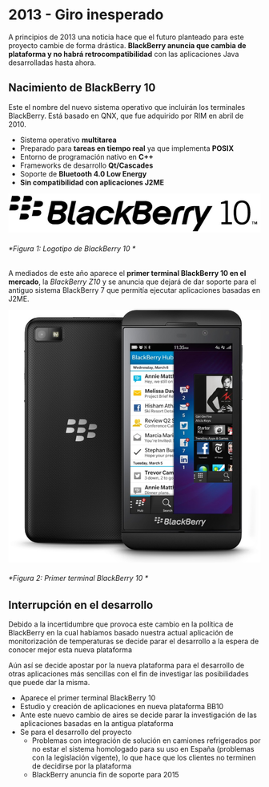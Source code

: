 # 2013 - Giro inesperado

A principios de 2013 una noticia hace que el futuro planteado para este proyecto cambie de forma drástica. **BlackBerry anuncia que cambia de plataforma y no habrá retrocompatibilidad** con las aplicaciones Java desarrolladas hasta ahora.

## Nacimiento de BlackBerry 10

Este el nombre del nuevo sistema operativo que incluirán los terminales BlackBerry. Está basado en QNX, que fue adquirido por RIM en abril de 2010. 

- Sistema operativo **multitarea** 
- Preparado para **tareas en tiempo real** ya que implementa **POSIX**
- Entorno de programación nativo en **C++**
- Frameworks de desarrollo **Qt/Cascades**
- Soporte de **Bluetooth 4.0 Low Energy**
- **Sin compatibilidad con aplicaciones J2ME**

![Figura 1](./imagenes/blackberry_10.jpg)
###### *Figura 1: Logotipo de BlackBerry 10 *

A mediados de este año aparece el **primer terminal BlackBerry 10 en el mercado**, la *BlackBerry Z10* y se anuncia que dejará de dar soporte para el antiguo sistema BlackBerry 7 que permitía ejecutar aplicaciones basadas en J2ME.

![Figura 2](./imagenes/blackberry_z10.jpg)
###### *Figura 2: Primer terminal BlackBerry 10 *


## Interrupción en el desarrollo 

Debido a la incertidumbre que provoca este cambio en la política de BlackBerry en la cual habíamos basado nuestra actual aplicación de monitorización de temperaturas se decide parar el desarrollo a la espera de conocer mejor esta nueva plataforma

Aún así se decide apostar por la nueva plataforma para el desarrollo de otras aplicaciones más sencillas con el fin de investigar las posibilidades que puede dar la misma.

- Aparece el primer terminal BlackBerry 10
- Estudio y creación de aplicaciones en nueva plataforma BB10
- Ante este nuevo cambio de aires se decide parar la investigación de las aplicaciones basadas en la antigua plataforma
- Se para el desarrollo del proyecto
	- Problemas con integración de solución en camiones refrigerados por no estar el sistema homologado para su uso en España (problemas con la legislación vigente), lo que hace que los clientes no terminen de decidirse por la plataforma
	- BlackBerry anuncia fin de soporte para 2015

